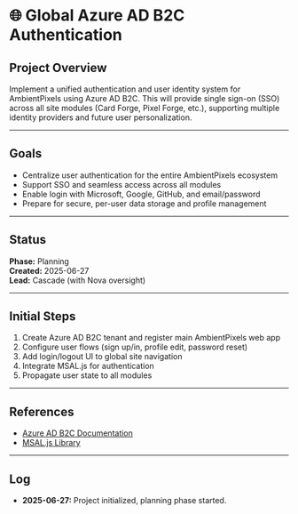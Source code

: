 # 🌐 Global Azure AD B2C Authentication

## Project Overview
Implement a unified authentication and user identity system for AmbientPixels using Azure AD B2C. This will provide single sign-on (SSO) across all site modules (Card Forge, Pixel Forge, etc.), supporting multiple identity providers and future user personalization.

---

## Goals
- Centralize user authentication for the entire AmbientPixels ecosystem
- Support SSO and seamless access across all modules
- Enable login with Microsoft, Google, GitHub, and email/password
- Prepare for secure, per-user data storage and profile management

---

## Status
**Phase:** Planning  
**Created:** 2025-06-27  
**Lead:** Cascade (with Nova oversight)

---

## Initial Steps
1. Create Azure AD B2C tenant and register main AmbientPixels web app
2. Configure user flows (sign up/in, profile edit, password reset)
3. Add login/logout UI to global site navigation
4. Integrate MSAL.js for authentication
5. Propagate user state to all modules

---

## References
- [Azure AD B2C Documentation](https://learn.microsoft.com/en-us/azure/active-directory-b2c/)
- [MSAL.js Library](https://github.com/AzureAD/microsoft-authentication-library-for-js)

---

## Log
- **2025-06-27:** Project initialized, planning phase started.
